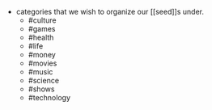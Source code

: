 - categories that we wish to organize our [[seed]]s under.
	- #culture
	- #games
	- #health
	- #life
	- #money
	- #movies
	- #music
	- #science
	- #shows
	- #technology